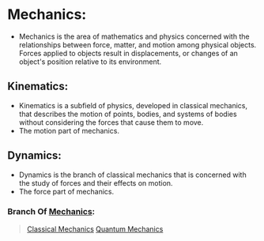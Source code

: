 # Mechanics:
- Mechanics is the area of mathematics and physics concerned with the relationships between force, matter, and motion among physical objects. Forces applied to objects result in displacements, or changes of an object's position relative to its environment.

## Kinematics:
- Kinematics is a subfield of physics, developed in classical mechanics, that describes the motion of points, bodies, and systems of bodies without considering the forces that cause them to move.
- The motion part of mechanics.
    

## Dynamics:
- Dynamics is the branch of classical mechanics that is concerned with the study of forces and their effects on motion.
- The force part of mechanics.


### Branch Of [Mechanics](https://en.wikipedia.org/wiki/Mechanics):
> [Classical Mechanics](https://en.wikipedia.org/wiki/Classical_mechanics)
> [Quantum Mechanics](https://en.wikipedia.org/wiki/Quantum_mechanics)



